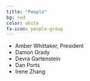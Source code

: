 ```yaml
---
title: "People"
bg: red
color: white
fa-icon: people-group
---
```


* Amber Whittaker, President
* Damon Grady
* Devra Gartenstein
* Dan Ports
* Irene Zhang
